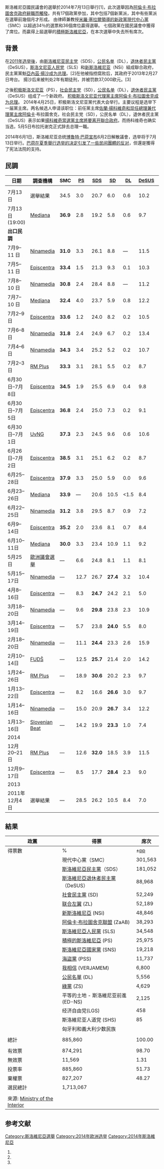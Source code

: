 斯洛維尼亞國民議會的選舉於2014年7月13日舉行\[1\]，此次選舉因為[阿倫卡·布拉圖舍克政府辭職而觸發](../Page/阿伦卡·布拉图舍克.md "wikilink")。共有17個政黨參加，其中包括7個新黨派，其中有些黨派在選舉前幾個月才形成。
由律師兼教授[米羅·塞拉爾領導的新政黨現代中心黨](https://zh.wikipedia.org/wiki/米罗·采拉尔 "wikilink")（SMC）以超過34％的選票和36個席位贏得選舉。
七個政黨在國民議會中獲得了席位。而贏得上屆選舉的[積極斯洛維尼亞](../Page/积极的斯洛文尼亚.md "wikilink")，在本次選舉中失去所有席次。

## 背景

在[2011年选举後](../Page/2011年斯洛維尼亞議會選舉.md "wikilink")，由[斯洛維尼亚民主党](../Page/斯洛文尼亚民主党.md "wikilink")（SDS），[公民名单](../Page/公民名單_\(斯洛維尼亞\).md "wikilink")（DL），[退休者民主黨](../Page/斯洛維尼亞退休者民主黨.md "wikilink")（DeSUS），[斯洛文尼亚人民党](../Page/斯洛維尼亞人民黨.md "wikilink")（SLS）和[新斯洛維尼亚](../Page/新斯洛維尼亞－基督教民主黨.md "wikilink")（NSi）組成聯合政府，民主黨黨魁[亞內茲·揚沙成为总理](../Page/亚内兹·扬沙.md "wikilink")。\[2\]在他被指控腐败后，其政府于2013年2月27日垮台。
揚沙后来被判处2年有期徒刑，并被罚款37,000欧元。\[3\]

之後[积极斯洛文尼亚](../Page/积极的斯洛文尼亚.md "wikilink")（PS），[社会民主党](../Page/社会民主党_\(斯洛文尼亚\).md "wikilink")（SD），[公民名单](../Page/公民名單_\(斯洛維尼亞\).md "wikilink")（DL），[退休者民主黨](../Page/斯洛維尼亞退休者民主黨.md "wikilink")（DeSUS）组成了一个新政府。
[积极斯洛文尼亚代理黨主席](../Page/积极的斯洛文尼亚.md "wikilink")[阿倫卡·布拉圖舍克成为总理](../Page/阿伦卡·布拉图舍克.md "wikilink")。
2014年4月25日，积极斯洛文尼亚黨代表大会举行。主要议程是选举下一届黨主席。两名候选人申请该职位：前任黨主席[佐蘭·揚科維奇和现任總理兼代理黨主席阿倫卡](../Page/佐兰·扬科维奇.md "wikilink")·布拉圖舍克，社会民主党（SD），公民名单（DL），退休者民主黨（DeSUS）表示如果[揚科維奇當選黨主席將要离开聯合政府](../Page/佐兰·扬科维奇.md "wikilink")。而扬科维奇也确实当选，5月5日布拉托谢克正式辞去总理一職。

2014年6月1日，斯洛維尼亚总统[博魯特·巴荷宣布](../Page/博鲁特·帕霍尔.md "wikilink")6月2日解散議會，选举将于7月13日举行。[巴荷在夏季舉行选举的决定引发了一些民间團體的反对](../Page/博鲁特·帕霍尔.md "wikilink")，但還是獲得了宪法法院的支持。

## 民調

| 日期           | 調查機構                                                                                                                                                        | SMC      | <span style="font-size:95%;">[PS](../Page/积极的斯洛文尼亚.md "wikilink")</span> | <span style="font-size:95%;">[SDS](https://zh.wikipedia.org/wiki/斯洛維尼亞民主黨 "wikilink")</span> | <span style="font-size:95%;">[SD](../Page/社会民主党_\(斯洛文尼亚\).md "wikilink")</span> | <span style="font-size:95%;">[DL](../Page/公民名單_\(斯洛維尼亞\).md "wikilink")</span> | <span style="font-size:95%;">[DeSUS](../Page/斯洛維尼亞退休者民主黨.md "wikilink")</span> | <span style="font-size:95%;">[SLS](../Page/斯洛維尼亞人民黨.md "wikilink")</span> | <span style="font-size:95%;">[NSi](../Page/新斯洛維尼亞－基督教民主黨.md "wikilink")</span> | <span style="font-size:95%;">[ZL](https://zh.wikipedia.org/wiki/联合左翼_\(斯洛文尼亚\) "wikilink")</span> | <span style="font-size:95%;">ZaAB</span> | 其他    | 領先   |
| ------------ | ----------------------------------------------------------------------------------------------------------------------------------------------------------- | -------- | ------------------------------------------------------------------------ | -------------------------------------------------------------------------------------------- | ------------------------------------------------------------------------------- | ------------------------------------------------------------------------------ | ------------------------------------------------------------------------------ | ------------------------------------------------------------------------- | ------------------------------------------------------------------------------ | ------------------------------------------------------------------------------------------------- | ---------------------------------------- | ----- | ---- |
|              |                                                                                                                                                             |          |                                                                          |                                                                                              |                                                                                 |                                                                                |                                                                                |                                                                           |                                                                                |                                                                                                   |                                          |       |      |
| 7月13日        | 選舉結果                                                                                                                                                        | 34.5     | 3.0                                                                      | 20.7                                                                                         | 6.0                                                                             | 0.6                                                                            | 10.2                                                                           | 3.9                                                                       | 5.6                                                                            | 6.0                                                                                               | 4.4                                      | 5.8   | 13.8 |
| 7月13日(19:00) | [Mediana](http://www.siol.net/novice/slovenija/volitve_2014/novice/2014/07/volitve2014rezultati.aspx)                                                       | **36.9** | 2.8                                                                      | 19.2                                                                                         | 5.8                                                                             | 0.6                                                                            | 9.7                                                                            | 3.3                                                                       | 5.4                                                                            | 7.1                                                                                               | 4.7                                      | 4.5   | 17.7 |
| **出口民調**     |                                                                                                                                                             |          |                                                                          |                                                                                              |                                                                                 |                                                                                |                                                                                |                                                                           |                                                                                |                                                                                                   |                                          |       |      |
| 7月9–11 日     | [Ninamedia](http://www.mladina.si/158428/zadnji-sesti-tracking-poll-mladinine-predvolilne-ankete/)                                                          | **31.0** | 3.3                                                                      | 26.1                                                                                         | 8.8                                                                             | —                                                                              | 11.5                                                                           | 3.5                                                                       | 3.5                                                                            | 3.9                                                                                               | 4.4                                      | 3.9   | 4.9  |
| 7月5–11 日     | [Episcentra](http://www.siol.net/novice/slovenija/volitve_2014/ankete/2014/07/anketa_episcenter_volitve_luka_mesec_sds.aspx)                                | **33.4** | 1.5                                                                      | 21.3                                                                                         | 9.3                                                                             | 0.1                                                                            | 10.3                                                                           | 4.2                                                                       | 6.3                                                                            | 4.2                                                                                               | 5.9                                      | 3.6   | 12.1 |
| 7月8–10 日     | [Ninamedia](http://www.mladina.si/158403/peti-tracking-poll-mladinine-predvolilne-ankete-sprememba-in-radikalizacija/)                                      | **30.8** | 2.4                                                                      | 28.4                                                                                         | 8.8                                                                             | —                                                                              | 11.2                                                                           | 2.7                                                                       | 4.6                                                                            | 2.7                                                                                               | 3.6                                      | 4.7   | 2.4  |
| 7月7–10 日     | [Mediana](http://www.rtvslo.si/dz-volitve-2014/napoved-mediane-na-vrhu-ostajajo-smc-sds-in-desus/341705)                                                    | **32.4** | 4.0                                                                      | 23.7                                                                                         | 5.9                                                                             | 0.8                                                                            | 12.2                                                                           | 3.7                                                                       | 5.7                                                                            | 2.9                                                                                               | 3.0                                      | 6.2   | 8.7  |
| 7月2–9 日      | [Episcentra](http://www.siol.net/novice/slovenija/volitve_2014/ankete/2014/07/episcenter_10_julij.aspx)                                                     | **33.6** | 1.2                                                                      | 24.0                                                                                         | 8.2                                                                             | 0.2                                                                            | 10.5                                                                           | 4.5                                                                       | 6.1                                                                            | 2.7                                                                                               | 5.4                                      | 3.3   | 9.6  |
| 7月6–8 日      | [Ninamedia](http://www.mladina.si/158305/tretji-tracking-poll-mladinine-predvolilne-ankete-utrjevanje-razmerij/)                                            | **31.8** | 2.4                                                                      | 24.9                                                                                         | 6.7                                                                             | 0.2                                                                            | 13.4                                                                           | 3.5                                                                       | 4.5                                                                            | 2.9                                                                                               | 4.0                                      | 5.7   | 6.9  |
| 7月4–6 日      | [Ninamedia](http://www.mladina.si/158250/objavljamo-prvi-tracking-poll-mladinine-predvolilne-ankete-cerar-mocno-pred-sds/)                                  | **34.3** | 3.4                                                                      | 25.2                                                                                         | 5.2                                                                             | 0.2                                                                            | 10.7                                                                           | 3.2                                                                       | 6.7                                                                            | 2.4                                                                                               | 3.4                                      | 5.4   | 9.1  |
| 7月2–3 日      | [RM Plus](http://www.siol.net/novice/slovenija/volitve_2014/ankete/2014/07/anketa_vecera_sds_tesno_za_petami_smc.aspx)                                      | **33.3** | 3.1                                                                      | 28.1                                                                                         | 5.5                                                                             | 0.2                                                                            | 8.7                                                                            | 2.2                                                                       | 7.1                                                                            | 2.2                                                                                               | 3.5                                      | 3.0   | 5.2  |
| 6月30日–7月8日   | [Episcentra](http://www.siol.net/novice/slovenija/volitve_2014/ankete/2014/07/episcenter_9_julij.aspx)                                                      | **34.5** | 1.9                                                                      | 25.5                                                                                         | 6.9                                                                             | 0.4                                                                            | 9.8                                                                            | 4.3                                                                       | 5.4                                                                            | 2.5                                                                                               | 5.0                                      | 4.0   | 9.0  |
| 6月30日–7月5日   | [Episcentra](http://www.siol.net/novice/slovenija/volitve_2014/ankete/2014/07/anketa_volitve_7_julij_episcenter.aspx)                                       | **36.8** | 2.4                                                                      | 25.0                                                                                         | 7.3                                                                             | 0.2                                                                            | 9.1                                                                            | 4.7                                                                       | 5.0                                                                            | 1.3                                                                                               | 4.1                                      | 4.1   | 11.8 |
| 6月30日–7月1日   | [UvNG](http://www.siol.net/novice/slovenija/volitve_2014/ankete/2014/07/delo_barometer.aspx)                                                                | **37.3** | 2.3                                                                      | 24.5                                                                                         | 9.6                                                                             | 0.6                                                                            | 10.6                                                                           | 2.9                                                                       | 4.4                                                                            | 2.8                                                                                               | 2.0                                      | 2.8   | 12.8 |
| 6月26日–7月2日   | [Episcentra](http://www.siol.net/novice/slovenija/volitve_2014/ankete/2014/07/episcenter_3_julij.aspx)                                                      | **38.5** | 3.1                                                                      | 25.1                                                                                         | 6.2                                                                             | 0.2                                                                            | 8.7                                                                            | 4.1                                                                       | 5.6                                                                            | 1.2                                                                                               | 3.5                                      | 3.7   | 13.4 |
| 6月25–28日     | [Episcentra](http://www.siol.net/novice/slovenija/volitve_2014/ankete/2014/06/stranka_mira_cerarja_dalec_pred_sds.aspx)                                     | **37.9** | 3.3                                                                      | 25.0                                                                                         | 5.9                                                                             | 0.0                                                                            | 9.6                                                                            | 5.2                                                                       | 5.1                                                                            | 1.6                                                                                               | 2.7                                      | 5.3   | 12.9 |
| 6月23–26日     | [Mediana](http://www.sloveniatimes.com/cerar-in-the-lead-sds-and-sd-follow-mediana-survey-shows)                                                            | **33.9** | —                                                                        | 20.6                                                                                         | 10.5                                                                            | \<1.5                                                                          | 8.4                                                                            | 5.1                                                                       | 3.3                                                                            | 2.7                                                                                               | 4.8                                      | \>9.2 | 13.3 |
| 6月22–25日     | [Ninamedia](http://www.siol.net/novice/slovenija/volitve_2014/ankete/2014/06/na_prvem_mestu_sds.aspx)                                                       | **31.2** | 3.8                                                                      | 29.5                                                                                         | 8.7                                                                             | 0.9                                                                            | 7.2                                                                            | 3.0                                                                       | 6.5                                                                            | 2.6                                                                                               | 3.6                                      | 3.0   | 1.7  |
| 6月9–14日      | [Episcentra](http://www.siol.net/novice/slovenija/volitve_2014/novice/2014/06/anketa_razmerje_med_strankami.aspx)                                           | **35.2** | 2.0                                                                      | 23.6                                                                                         | 8.1                                                                             | 0.7                                                                            | 8.4                                                                            | 3.2                                                                       | 6.8                                                                            | 2.8                                                                                               | 2.5                                      | 6.6   | 11.6 |
| 6月10–11日     | [Mediana](http://www.rtvslo.si/slovenija/anketa-tarce-primat-stranke-mira-cerarja-pred-sds-om/339241)                                                       | **30.0** | 3.3                                                                      | 23.4                                                                                         | 10.9                                                                            | 1.1                                                                            | 9.2                                                                            | 5.1                                                                       | 5.1                                                                            | 2.2                                                                                               | 2.5                                      | 7.5   | 6.6  |
| 5月25日        | [歐洲議會選舉](https://zh.wikipedia.org/wiki/2014年歐洲議會選舉 "wikilink")                                                                                              | —        | 6.6                                                                      | 24.8                                                                                         | 8.1                                                                             | 1.1                                                                            | 8.1                                                                            | 16.6                                                                      | 5.5                                                                            | —                                                                                                 | 29.2                                     | 8.2   |      |
| 5月15–17日     | [Ninamedia](http://www.ninamedia.si/stranke.php)                                                                                                            | —        | 12.7                                                                     | 26.7                                                                                         | **27.4**                                                                        | 3.2                                                                            | 10.4                                                                           | 5.9                                                                       | 7.2                                                                            | 0.7                                                                                               | —                                        | 5.7   | 0.7  |
| 4月8–16日      | [Episcentra](http://www.siol.net/novice/slovenija/2014/04/episcenter_podpora_strankam.aspx)                                                                 | —        | 8.3                                                                      | **24.7**                                                                                     | 24.2                                                                            | 2.1                                                                            | 5.0                                                                            | 5.8                                                                       | 6.9                                                                            | 4.2                                                                                               | —                                        | 18.9  | 0.5  |
| 3月18–20日     | [Ninamedia](http://www.ninamedia.si/stranke.php)                                                                                                            | —        | 9.6                                                                      | **29.8**                                                                                     | 23.8                                                                            | 2.3                                                                            | 10.9                                                                           | 5.4                                                                       | 6.9                                                                            | 4.0                                                                                               | —                                        | 7.3   | 6.0  |
| 3月14–19日     | [Episcentra](http://www.siol.net/novice/slovenija/2014/03/stranki_sds_podpora_raste_sd_pada.aspx)                                                           | —        | 5.7                                                                      | 23.8                                                                                         | **24.0**                                                                        | 5.5                                                                            | 8.0                                                                            | 4.2                                                                       | 8.4                                                                            | 5.9                                                                                               | —                                        | 14.6  | 0.2  |
| 2月18–20日     | [Ninamedia](http://www.ninamedia.si/stranke.php)                                                                                                            | —        | 11.1                                                                     | **24.4**                                                                                     | 23.3                                                                            | 2.6                                                                            | 15.9                                                                           | 7.4                                                                       | 9.4                                                                            | —                                                                                                 | —                                        | 6.2   | 1.1  |
| 2月10–14日     | [FUDŠ](https://web.archive.org/web/20140222164258/http://www.fuds.si/media/objave/dokumenti/2014/Porocilo_SU_FEB14.pdf)                                     | —        | 12.5                                                                     | **25.7**                                                                                     | 21.4                                                                            | 2.0                                                                            | 14.2                                                                           | 4.0                                                                       | 4.3                                                                            | —                                                                                                 | —                                        | 16.1  | 4.3  |
| 1月24–26日     | [RM Plus](https://web.archive.org/web/20140404020027/http://demokracija.si/v-fokusu/politika/27282-anketa-veera-sds-pred-sd-ocena-dela-vlade-nekoliko-vija) | —        | 18.9                                                                     | **30.6**                                                                                     | 20.2                                                                            | 2.3                                                                            | 9.7                                                                            | 3.8                                                                       | 5.1                                                                            | —                                                                                                 | —                                        | 9.4   | 10.4 |
| 1月13–22日     | [Episcentra](http://www.siol.net/novice/slovenija/2014/01/episcenter_stranke_in_vlada.aspx)                                                                 | —        | 8.2                                                                      | 16.6                                                                                         | **26.6**                                                                        | 3.0                                                                            | 9.7                                                                            | 6.9                                                                       | 6.0                                                                            | —                                                                                                 | —                                        | 22.9  | 10.0 |
| 1月14–16日     | [Ninamedia](http://www.ninamedia.si/stranke.php)                                                                                                            | —        | 15.0                                                                     | 20.9                                                                                         | **26.7**                                                                        | 3.4                                                                            | 12.2                                                                           | 6.8                                                                       | 9.0                                                                            | —                                                                                                 | —                                        | 6.2   | 5.8  |
| 1月13–16日     | [Slovenian Beat](http://www.rtvslo.si/slovenija/slovenski-utrip-33-odstotkov-nobena-stranka-ne-preprica/327760)                                             | —        | 14.2                                                                     | 19.9                                                                                         | **23.3**                                                                        | 1.0                                                                            | 7.4                                                                            | 3.4                                                                       | 7.8                                                                            | —                                                                                                 | —                                        | 22.9  | 3.4  |
| 2014         |                                                                                                                                                             |          |                                                                          |                                                                                              |                                                                                 |                                                                                |                                                                                |                                                                           |                                                                                |                                                                                                   |                                          |       |      |
| 12月20–21日    | [RM Plus](http://web.vecer.com/portali/vecer/v1/default.asp?kaj=3&id=2013122605987867)                                                                      | —        | 12.6                                                                     | **32.0**                                                                                     | 18.5                                                                            | 3.9                                                                            | 11.5                                                                           | 2.8                                                                       | 7.0                                                                            | —                                                                                                 | —                                        | 11.8  | 13.5 |
| 12月9–17日     | [Episcentra](http://www.siol.net/novice/slovenija/2013/12/volitve_bi_dobila_sd_solidarnost_pred_sls_in_drzavljansko_listo.aspx)                             | —        | 8.5                                                                      | 17.7                                                                                         | **28.4**                                                                        | 2.3                                                                            | 9.0                                                                            | 4.2                                                                       | 8.9                                                                            | —                                                                                                 | —                                        | 21.2  | 10.7 |
| 2013         |                                                                                                                                                             |          |                                                                          |                                                                                              |                                                                                 |                                                                                |                                                                                |                                                                           |                                                                                |                                                                                                   |                                          |       |      |
| 2011年12月4日   | 選舉結果                                                                                                                                                        | —        | 28.5                                                                     | 26.2                                                                                         | 10.5                                                                            | 8.4                                                                            | 7.0                                                                            | 6.8                                                                       | 4.9                                                                            | —                                                                                                 | —                                        | 7.7   | 2.3  |

## 結果

| 政黨                                                                                            | 得票                                                                         | 席次                                                               |
| --------------------------------------------------------------------------------------------- | -------------------------------------------------------------------------- | ---------------------------------------------------------------- |
| 得票數                                                                                           | %                                                                          | ±[pp](https://zh.wikipedia.org/wiki/Percentage_point "wikilink") |
|                                                                                               | 現代中心黨（SMC）                                                                 | 301,563                                                          |
|                                                                                               | [斯洛維尼亞民主黨](https://zh.wikipedia.org/wiki/斯洛維尼亞民主黨 "wikilink")（SDS）         | 181,052                                                          |
|                                                                                               | [斯洛維尼亞退休者民主黨](../Page/斯洛維尼亞退休者民主黨.md "wikilink")（DeSUS）                    | 88,968                                                           |
|                                                                                               | [社會民主黨](https://zh.wikipedia.org/wiki/斯洛維尼亞社會民主黨 "wikilink") (SD)          | 52,249                                                           |
|                                                                                               | [联合左翼](https://zh.wikipedia.org/wiki/联合左翼_\(斯洛文尼亚\) "wikilink") (ZL)       | 52,189                                                           |
|                                                                                               | [新斯洛維尼亞](../Page/新斯洛維尼亞－基督教民主黨.md "wikilink") (NSi)                        | 48,846                                                           |
|                                                                                               | [阿倫卡·布拉圖舍克聯盟](https://zh.wikipedia.org/wiki/阿倫卡·布拉圖舍克聯盟 "wikilink") (ZaAB) | 38,293                                                           |
|                                                                                               | [斯洛維尼亞人民黨](../Page/斯洛維尼亞人民黨.md "wikilink") (SLS)                           | 34,548                                                           |
|                                                                                               | [積極的斯洛維尼亞](https://zh.wikipedia.org/wiki/積極的斯洛維尼亞 "wikilink") (PS)         | 25,975                                                           |
|                                                                                               | [斯洛維尼亞國家黨](https://zh.wikipedia.org/wiki/斯洛維尼亞國家黨 "wikilink") (SNS)        | 19,218                                                           |
|                                                                                               | [海盜黨](https://zh.wikipedia.org/wiki/海盜黨 "wikilink") (PSS)                  | 11,737                                                           |
|                                                                                               | [我相信](https://zh.wikipedia.org/wiki/我相信 "wikilink") (VERJAMEM)             | 6,800                                                            |
|                                                                                               | [公民名單](../Page/公民名單_\(斯洛維尼亞\).md "wikilink") (DL)                          | 5,556                                                            |
|                                                                                               | [綠黨](../Page/綠黨.md "wikilink") (ZS)                                        | 4,629                                                            |
|                                                                                               | 平等的土地 - 斯洛維尼亚前進 (ED-NS)                                                    | 2,125                                                            |
|                                                                                               | 经济自由党(LGS)                                                                 | 458                                                              |
|                                                                                               | 斯洛維尼亚人道党 (SHS)                                                             | 85                                                               |
|                                                                                               | 匈牙利和義大利少数民族                                                                |                                                                  |
|                                                                                               |                                                                            |                                                                  |
| 總計                                                                                            | 885,860                                                                    | 100.00                                                           |
|                                                                                               |                                                                            |                                                                  |
| 有效票                                                                                           | 874,291                                                                    | 98.70                                                            |
| 無效票                                                                                           | 11,569                                                                     | 1.31                                                             |
| 投票率                                                                                           | 885,860                                                                    | 51.73                                                            |
| 棄權票                                                                                           | 827,207                                                                    | 48.27                                                            |
| 選民總計                                                                                          | 1,713,067                                                                  |                                                                  |
|                                                                                               |                                                                            |                                                                  |
| 來源: [Ministry of the Interior](http://volitve.gov.si/dz2014/en/udelezba/udelezba_okraji.html) |                                                                            |                                                                  |

## 参考文献

[Category:斯洛維尼亞選舉](https://zh.wikipedia.org/wiki/Category:斯洛維尼亞選舉 "wikilink")
[Category:2014年欧洲选举](https://zh.wikipedia.org/wiki/Category:2014年欧洲选举 "wikilink")
[Category:2014年斯洛維尼亞](https://zh.wikipedia.org/wiki/Category:2014年斯洛維尼亞 "wikilink")

1.
2.
3.